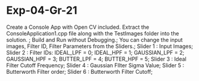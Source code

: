 # Exp-04-Gr-21
Create a Console App with Open CV included. Extract the ConsoleApplication1.cpp file along with the TestImages folder into the solution. ;
Build and Run without Debugging.;
You can change the input images, Filter ID, Filter Parameters from the Sliders.;
Slider 1 : Input Images;
Slider 2 : Filter IDs:
  IDEAL_LPF = 0;
  IDEAL_HPF = 1;
  GAUSSIAN_LPF = 2;
  GAUSSIAN_HPF = 3;
  BUTTER_LPF = 4;
  BUTTER_HPF = 5;
Slider 3 : Ideal Filter Cutoff Frequency;
Slider 4 : Gaussian FIlter Sigma Value;
Slider 5 : Butterworth Filter order;
Slider 6 : Butterworth Filter Cutoff; 
